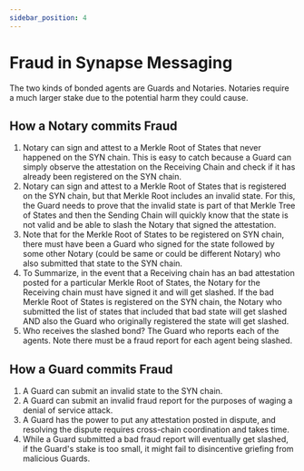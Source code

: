 ```yaml
---
sidebar_position: 4
---
```


# Fraud in Synapse Messaging

The two kinds of bonded agents are Guards and Notaries. Notaries require a much larger stake due to the potential harm they could cause.

## How a Notary commits Fraud
1. Notary can sign and attest to a Merkle Root of States that never happened on the SYN chain.
This is easy to catch because a Guard can simply observe the attestation on the Receiving Chain and check if it has already been registered on the SYN chain.
2. Notary can sign and attest to a Merkle Root of States that is registered on the SYN chain,
but that Merkle Root includes an invalid state.
For this, the Guard needs to prove that the invalid state is part of that Merkle Tree of States
and then the Sending Chain will quickly know that the state is not valid and be able to slash the Notary that signed the attestation.
3. Note that for the Merkle Root of States to be registered on SYN chain,
there must have been a Guard who signed for the state followed by some
other Notary (could be same or could be different Notary) who also submitted that state to the SYN chain.
4. To Summarize, in the event that a Receiving chain has an bad attestation posted for a particular Merkle Root of States,
the Notary for the Receiving chain must have signed it and will get slashed.
If the bad Merkle Root of States is registered on the SYN chain, the Notary who submitted the list of states
that included that bad state will get slashed AND also the Guard who originally registered the state will get slashed.
5. Who receives the slashed bond? The Guard who reports each of the agents. Note there must be a fraud report for each agent being slashed.

## How a Guard commits Fraud
1. A Guard can submit an invalid state to the SYN chain.
2. A Guard can submit an invalid fraud report for the purposes of waging a denial of service attack.
3. A Guard has the power to put any attestation posted in dispute, and resolving the dispute requires cross-chain coordination and takes time.
4. While a Guard submitted a bad fraud report will eventually get slashed, if the Guard's stake is too small, it might fail to disincentive griefing from malicious Guards.
